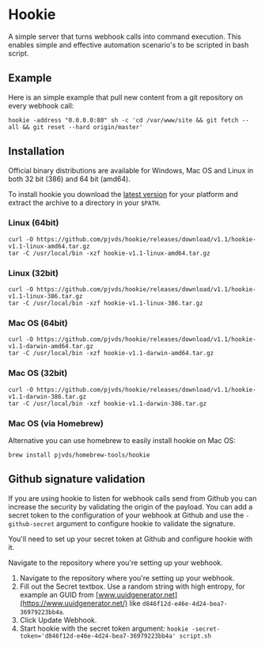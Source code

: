 # Hookie

A simple server that turns webhook calls into command execution. This enables simple and effective
automation scenario's to be scripted in bash script.

## Example

Here is an simple example that pull new content from a git repository on every webhook call:

```
hookie -address "0.0.0.0:80" sh -c 'cd /var/www/site && git fetch --all && git reset --hard origin/master'

```
## Installation

Official binary distributions are available for Windows, Mac OS and Linux in both 32 bit (386) and 64 bit (amd64).

To install hookie you download the [latest version](https://github.com/pjvds/hookie/releases/latest) for your platform and extract the archive to a directory in your `$PATH`.

### Linux (64bit)

```
curl -O https://github.com/pjvds/hookie/releases/download/v1.1/hookie-v1.1-linux-amd64.tar.gz
tar -C /usr/local/bin -xzf hookie-v1.1-linux-amd64.tar.gz
```

### Linux (32bit)

```
curl -O https://github.com/pjvds/hookie/releases/download/v1.1/hookie-v1.1-linux-386.tar.gz
tar -C /usr/local/bin -xzf hookie-v1.1-linux-386.tar.gz
```

### Mac OS (64bit)

```
curl -O https://github.com/pjvds/hookie/releases/download/v1.1/hookie-v1.1-darwin-amd64.tar.gz
tar -C /usr/local/bin -xzf hookie-v1.1-darwin-amd64.tar.gz
```

### Mac OS (32bit)

```
curl -O https://github.com/pjvds/hookie/releases/download/v1.1/hookie-v1.1-darwin-386.tar.gz
tar -C /usr/local/bin -xzf hookie-v1.1-darwin-386.tar.gz
```

### Mac OS (via Homebrew)

Alternative you can use homebrew to easily install hookie on Mac OS:

```
brew install pjvds/homebrew-tools/hookie
```

## Github signature validation

If you are using hookie to listen for webhook calls send from Github you can increase the security
by validating the origin of the payload. You can add a secret token to the configuration of your
webhook at Github and use the `-github-secret` argument to configure hookie to validate the signature.

You'll need to set up your secret token at Github and configure hookie with it.

Navigate to the repository where you're setting up your webhook.

1. Navigate to the repository where you're setting up your webhook.
2. Fill out the Secret textbox. Use a random string with high entropy, for example an GUID from
   [www.uuidgenerator.net](https://www.uuidgenerator.net/) like `d846f12d-e46e-4d24-bea7-36979223bb4a`.
3. Click Update Webhook.
4. Start hookie with the secret token argument: `hookie -secret-token='d846f12d-e46e-4d24-bea7-36979223bb4a' script.sh`
